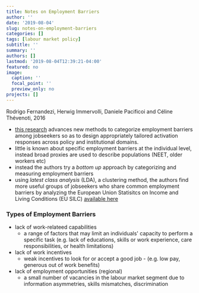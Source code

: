 ```yaml
---
title: Notes on Employment Barriers
author: ''
date: '2019-08-04'
slug: notes-on-employment-barriers
categories: []
tags: [labour market policy]
subtitle: ''
summary: ''
authors: []
lastmod: '2019-08-04T12:39:21-04:00'
featured: no
image:
  caption: ''
  focal_point: ''
  preview_only: no
projects: []
---
```


Rodrigo Fernandezi, Herwig Immervolli, Daniele Pacificoi and Céline Thévenoti, 2016

* [this research](https://www.oecd-ilibrary.org/social-issues-migration-health/faces-of-joblessness_5jlwvz47xptj-en?crawler=true) advances new methods to categorize employment barriers among jobseekers so as to design appropriately tailored activation responses across policy and institutional domains.
* little is known about specific employment barriers at the individual level, instead broad proxies are used to describe populations (NEET, older workers etc)
* instead the authors try a _bottom up_ approach by categorizing and measuring employment barriers
* using _latest class analysis_ (LDA), a clustering method, the authors find more useful groups of jobseekers who share common employment barriers by analyzing the European Union Statisitcs on Income and Living Conditions (EU SILC) [available here](https://ec.europa.eu/eurostat/web/microdata/european-union-statistics-on-income-and-living-conditions) 


### Types of Employment Barriers
* lack of work-relateed capabilities
	* a range of factors that may limit an individuals' capacity to perform a specific task (e.g. lack of educations, skills or work experience, care responsibilities, or health limitations)
* lack of work incentives
	* weak incentives to look for or accept a good job - (e.g. low pay, generous out of work benefits)
* lack of employment opportunities (regional)
	* a small number of vacancies in the labour market segment due to information asymmetries, skills mismatches, discrimination

